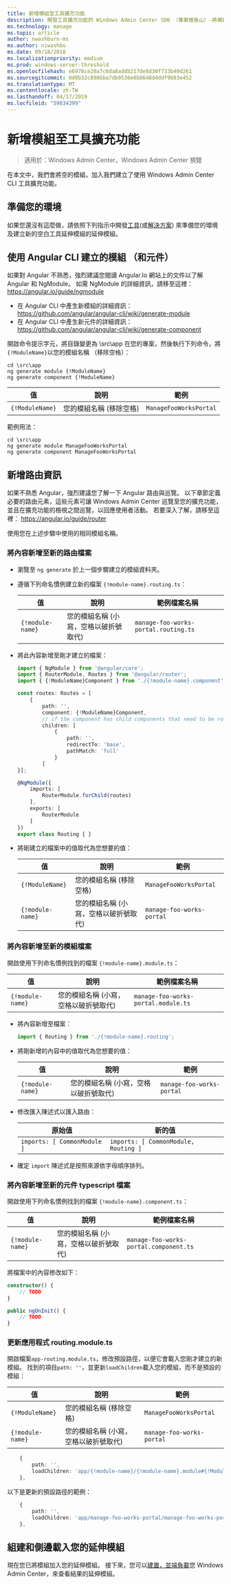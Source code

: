 ```yaml
---
title: 新增模組至工具擴充功能
description: 開發工具擴充功能的 Windows Admin Center SDK （專案檀香山）-將模組新增至 [工具] 延伸模組
ms.technology: manage
ms.topic: article
author: nwashburn-ms
ms.author: niwashbu
ms.date: 09/18/2018
ms.localizationpriority: medium
ms.prod: windows-server-threshold
ms.openlocfilehash: e6978ce20a7c6da8addb217de8d30f733b40d261
ms.sourcegitcommit: 0d0b32c8986ba7db9536e0b8648d4ddf9b03e452
ms.translationtype: MT
ms.contentlocale: zh-TW
ms.lasthandoff: 04/17/2019
ms.locfileid: "59834399"
---
```

# <a name="add-a-module-to-a-tool-extension"></a>新增模組至工具擴充功能

>適用於：Windows Admin Center，Windows Admin Center 預覽

在本文中，我們會將空的模組，加入我們建立了使用 Windows Admin Center CLI 工具擴充功能。

## <a name="prepare-your-environment"></a>準備您的環境

如果您還沒有這麼做，請依照下列指示中開發[工具](..\develop-tool.md)(或[解決方案](..\develop-solution.md)) 來準備您的環境及建立新的空白工具延伸模組的延伸模組。

## <a name="use-the-angular-cli-to-create-a-module-and-component"></a>使用 Angular CLI 建立的模組 （和元件）

如果對 Angular 不熟悉，強烈建議您閱讀 Angular.Io 網站上的文件以了解 Angular 和 NgModule。 如需 NgModule 的詳細資訊，請移至這裡： https://angular.io/guide/ngmodule

* 在 Angular CLI 中產生新模組的詳細資訊： https://github.com/angular/angular-cli/wiki/generate-module
* 在 Angular CLI 中產生新元件的詳細資訊： https://github.com/angular/angular-cli/wiki/generate-component


開啟命令提示字元，將目錄變更為 \src\app 在您的專案，然後執行下列命令，將```{!ModuleName}```以您的模組名稱 （移除空格）：

```
cd \src\app
ng generate module {!ModuleName}
ng generate component {!ModuleName}
```

| 值 | 說明 | 範例 |
| ----- | ----------- | ------- |
| ```{!ModuleName}``` | 您的模組名稱 (移除空格) | ```ManageFooWorksPortal``` |

範例用法：
```
cd \src\app
ng generate module ManageFooWorksPortal
ng generate component ManageFooWorksPortal
```


## <a name="add-routing-information"></a>新增路由資訊

如果不熟悉 Angular，強烈建議您了解一下 Angular 路由與巡覽。 以下章節定義必要的路由元素，這些元素可讓 Windows Admin Center 巡覽至您的擴充功能，並且在擴充功能的檢視之間巡覽，以回應使用者活動。 若要深入了解，請移至這裡： https://angular.io/guide/router

使用您在上述步驟中使用的相同模組名稱。

### <a name="add-content-to-new-routing-file"></a>將內容新增至新的路由檔案

* 瀏覽至 ``` ng generate ``` 於上一個步驟建立的模組資料夾。

* 遵循下列命名慣例建立新的檔案 ```{!module-name}.routing.ts```：

    | 值 | 說明 | 範例檔案名稱 |
    | ----- | ----------- | ------- |
    | ```{!module-name}``` | 您的模組名稱 (小寫，空格以破折號取代) | ```manage-foo-works-portal.routing.ts``` |

* 將此內容新增至剛才建立的檔案：

    ``` ts
    import { NgModule } from '@angular/core';
    import { RouterModule, Routes } from '@angular/router';
    import { {!ModuleName}Component } from './{!module-name}.component';

    const routes: Routes = [
        {
            path: '',
            component: {!ModuleName}Component,
            // if the component has child components that need to be routed to, include them in the children array.
            children: [
                {
                    path: '', 
                    redirectTo: 'base',
                    pathMatch: 'full'
                }
            ]
    }];

    @NgModule({
        imports: [
            RouterModule.forChild(routes)
        ],
        exports: [
            RouterModule
        ]
    })
    export class Routing { }
    ```

* 將剛建立的檔案中的值取代為您想要的值：

    | 值 | 說明 | 範例 |
    | ----- | ----------- | ------- |
    | ```{!ModuleName}``` | 您的模組名稱 (移除空格) | ```ManageFooWorksPortal``` |
    | ```{!module-name}``` | 您的模組名稱 (小寫，空格以破折號取代) | ```manage-foo-works-portal``` |

### <a name="add-content-to-new-module-file"></a>將內容新增至新的模組檔案

開啟使用下列命名慣例找到的檔案 ```{!module-name}.module.ts```：

| 值 | 說明 | 範例檔案名稱 |
| ----- | ----------- | ------- |
| ```{!module-name}``` | 您的模組名稱 (小寫，空格以破折號取代) | ```manage-foo-works-portal.module.ts``` |

* 將內容新增至檔案：

    ``` ts
    import { Routing } from './{!module-name}.routing';
    ```

* 將剛新增的內容中的值取代為您想要的值：

    | 值 | 說明 | 範例 |
    | ----- | ----------- | ------- |
    | ```{!module-name}``` | 您的模組名稱 (小寫，空格以破折號取代) | ```manage-foo-works-portal``` |

* 修改匯入陳述式以匯入路由：

    | 原始值 | 新的值 |
    | -------------- | --------- |
    | ```imports: [ CommonModule ]``` | ```imports: [ CommonModule, Routing ]``` |

* 確定 ```import``` 陳述式是按照來源依字母順序排列。

### <a name="add-content-to-new-component-typescript-file"></a>將內容新增至新的元件 typescript 檔案

開啟使用下列命名慣例找到的檔案 ```{!module-name}.component.ts```：

| 值 | 說明 | 範例檔案名稱 |
| ----- | ----------- | ------- |
| ```{!module-name}``` | 您的模組名稱 (小寫，空格以破折號取代) | ```manage-foo-works-portal.component.ts``` |
    
將檔案中的內容修改如下：

``` ts
constructor() {
    // TODO
}

public ngOnInit() {
    // TODO
}
```
### <a name="update-app-routingmodulets"></a>更新應用程式 routing.module.ts

開啟檔案```app-routing.module.ts```，修改預設路徑，以便它會載入您剛才建立的新模組。  找到的項目```path: ''```，並更新```loadChildren```載入您的模組，而不是預設的模組：

| 值 | 說明 | 範例 |
| ----- | ----------- | ------- |
| ```{!ModuleName}``` | 您的模組名稱 (移除空格) | ```ManageFooWorksPortal``` |
| ```{!module-name}``` | 您的模組名稱 (小寫，空格以破折號取代) | ```manage-foo-works-portal``` |

``` ts
    {
        path: '', 
        loadChildren: 'app/{!module-name}/{!module-name}.module#{!ModuleName}Module'
    },
```
以下是更新的預設路徑的範例：
``` ts
    {
        path: '', 
        loadChildren: 'app/manage-foo-works-portal/manage-foo-works-portal.module#ManageFooWorksPortalModule'
    },
```


## <a name="build-and-side-load-your-extension"></a>組建和側邊載入您的延伸模組

現在您已將模組加入您的延伸模組。  接下來，您可以[建置，並端負載](..\develop-tool.md#build-and-side-load-your-extension)您 Windows Admin Center，來查看結果的延伸模組。
